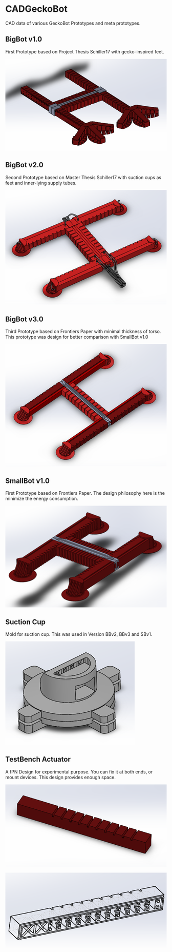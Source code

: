# CADGeckoBot
CAD data of various GeckoBot Prototypes and meta prototypes.

## BigBot v1.0

First Prototype based on Project Thesis Schiller17 with gecko-inspired feet.

![Image of CAD BigBot_v1](https://github.com/larslevity/CADGeckoBot/blob/master/BigBot_v1/BigBot_v1.PNG)


## BigBot v2.0

Second Prototype based on Master Thesis Schiller17 with suction cups as feet and inner-lying supply tubes.

![Image of CAD BigBot_v2](https://github.com/larslevity/CADGeckoBot/blob/master/BigBot_v2/BigBot_v2.PNG)

## BigBot v3.0

Third Prototype based on Frontiers Paper with minimal thickness of torso. This prototype was design for better comparison with SmallBot v1.0

![Image of CAD BigBot_v3](https://github.com/larslevity/CADGeckoBot/blob/master/BigBot_v3/BigBot_v3.PNG)


## SmallBot v1.0

First Prototype based on Frontiers Paper. The design philosophy here is the minimize the energy consumption.

![Image of CAD SmallBot_v1](https://github.com/larslevity/CADGeckoBot/blob/master/SmallBot_v1/SmallBot_v1.PNG)


## Suction Cup

Mold for suction cup. This was used in Version BBv2, BBv3 and SBv1.

![Image of CAD Suction Cup](https://github.com/larslevity/CADGeckoBot/blob/master/suctionCup/suction_cup.PNG)

## TestBench Actuator

A fPN Design for experimental purpose. You can fix it at both ends, or mount devices. This design provides enough space.

![Image of CAD TestBench Actuator](https://github.com/larslevity/CADGeckoBot/blob/master/fPN_testBench_Actuator/testBench.PNG)

![Image of CAD TestBench Actuator with Nipples](https://github.com/larslevity/CADGeckoBot/blob/master/fPN_testBench_Actuator/testBench_wNipples.PNG)

